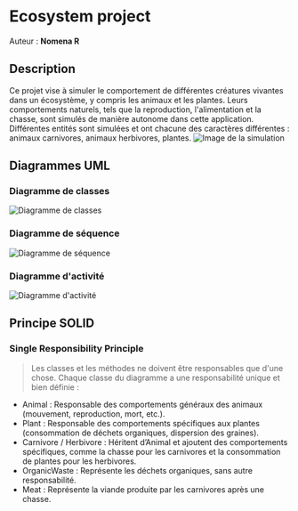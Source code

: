 # Ecosystem project 
Auteur : **Nomena R**
## Description
Ce projet vise à simuler le comportement de différentes créatures vivantes dans un écosystème, y compris les animaux et les plantes. Leurs comportements naturels, tels que la reproduction, l'alimentation et la chasse, sont simulés de manière autonome dans cette application. Différentes entités sont simulées et ont chacune des caractères différentes : animaux carnivores, animaux herbivores, plantes.
![Image de la simulation](Images/screenshot.png)
## Diagrammes UML
### Diagramme de classes
![Diagramme de classes](Diagrams/ClassDiagram.png)
### Diagramme de séquence
![Diagramme de séquence](Diagrams/SequenceDiagram.png)
### Diagramme d'activité
![Diagramme d'activité](Diagrams/ActivityDiagram.png)

## Principe SOLID
### Single Responsibility Principle
> Les classes et les méthodes ne doivent être responsables que d'une chose.
Chaque classe du diagramme a une responsabilité unique et bien définie :
- Animal : Responsable des comportements généraux des animaux (mouvement, reproduction, mort, etc.).
- Plant : Responsable des comportements spécifiques aux plantes (consommation de déchets organiques, dispersion des graines).
- Carnivore / Herbivore : Héritent d’Animal et ajoutent des comportements spécifiques, comme la chasse pour les carnivores et la consommation de plantes pour les herbivores.
- OrganicWaste : Représente les déchets organiques, sans autre responsabilité.
- Meat : Représente la viande produite par les carnivores après une chasse.